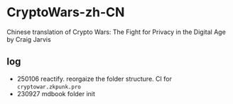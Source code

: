 # CryptoWars-zh-CN
Chinese translation of Crypto Wars: The Fight for Privacy in the Digital Age by Craig Jarvis

## log
- 250106 reactify. reorgaize the folder structure. CI for `cryptowar.zkpunk.pro`
- 230927 mdbook folder init

